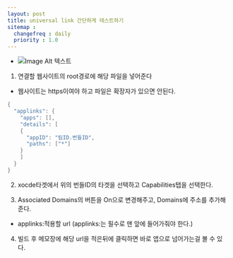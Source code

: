 ```yaml
---
layout: post
title: universal link 간단하게 테스트하기
sitemap :
  changefreq : daily
  priority : 1.0
---
```


- ![Image Alt 텍스트](https://user-images.githubusercontent.com/45751308/65927841-57910700-e436-11e9-87dc-59cbeb79d6a3.png)

1. 연결할 웹사이트의 root경로에 해당 파일을 넣어준다
- 웹사이트는 https이여야 하고 파일은 확장자가 있으면 안된다.

```c
{
  "applinks": {
    "apps": [],
    "details": [
    {
      "appID": "팀ID.번들ID",
      "paths": ["*"]
    }
    ]
  }
}
```

2. xocde타겟에서 위의 번들ID의 타겟을 선택하고 Capabilities탭을 선택한다.

3. Associated Domains의 버튼을 On으로 변경해주고, Domains에 주소를 추가해준다.
- applinks:적용할 url (applinks:는 필수로 맨 앞에 들어가줘야 한다.)

4. 빌드 후 메모장에 해당 url을 적은뒤에 클릭하면 바로 앱으로 넘어가는걸 볼 수 있다.
